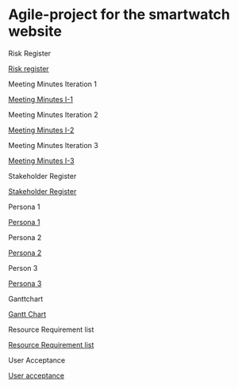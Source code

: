 # Agile-project for the smartwatch website


Risk Register 

<a href="https://github.com/ksandhu06/Agile-project/blob/main/risk_register%20week%2011.pdf">Risk register</a>

Meeting Minutes Iteration 1 

<a href="https://github.com/ksandhu06/Agile-project/blob/main/Iteration%201%20Meeting%20Minutes.pdf">Meeting Minutes I-1</a>

Meeting Minutes Iteration 2

<a href="https://github.com/ksandhu06/Agile-project/blob/main/Iteration%201%20Meeting%20Minutes.pdf">Meeting Minutes I-2</a>


Meeting Minutes Iteration 3 

<a href="https://github.com/ksandhu06/Agile-project/blob/main/risk_register%20week%2011.pdf">Meeting Minutes I-3</a>

Stakeholder Register 

<a href="https://github.com/ksandhu06/Agile-project/blob/main/Stakeholder%20register%20sample.pdf">Stakeholder Register</a>

Persona 1

<a href="https://github.com/ksandhu06/Agile-project/blob/main/PERSONA%20TEMPLATE%20(1).pdf">Persona 1</a>

Persona 2 

<a href="https://github.com/ksandhu06/Agile-project/blob/main/PERSONA%20TEMPLATE%20(2).pdf">Persona 2</a>

Person 3

<a href="https://github.com/ksandhu06/Agile-project/blob/main/PERSONA%203.pdf">Persona 3</a>

Ganttchart

<a href="https://github.com/ksandhu06/Agile-project/blob/main/Agile%20Gantt%20chart.pdf">Gantt Chart</a>


Resource Requirement list

<a href="https://github.com/ksandhu06/Agile-project/blob/main/resource_needs.pdf">Resource Requirement list</a>

User Acceptance

<a href="https://github.com/ksandhu06/Agile-project/blob/main/User%20Acceptance%20Tests%20.xlsx">User acceptance</a>
